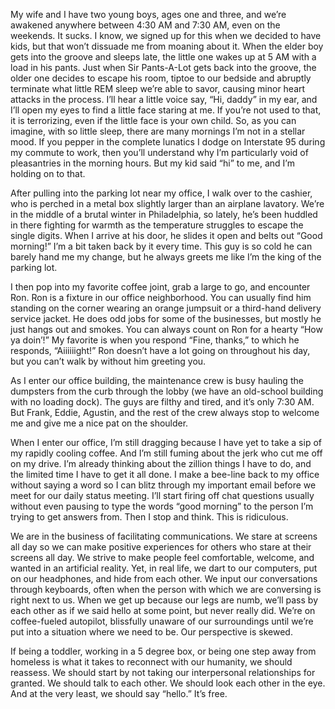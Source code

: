 

My wife and I have two young boys, ages one and three, and we’re awakened anywhere between 4:30 AM and 7:30
AM, even on the weekends. It sucks. I know, we signed up for this when we decided to have kids, but that
won’t dissuade me from moaning about it. When the elder boy gets into the groove and sleeps late, the little
one wakes up at 5 AM with a load in his pants. Just when Sir Pants-A-Lot gets back into the groove, the older
one decides to escape his room, tiptoe to our bedside and abruptly terminate what little REM sleep we’re
able to savor, causing minor heart attacks in the process. I’ll hear a little voice say, “Hi, daddy” in
my ear, and I’ll open my eyes to find a little face staring at me. If you’re not used to that, it is
terrorizing, even if the little face is your own child. So, as you can imagine, with so little sleep, there
are many mornings I’m not in a stellar mood. If you pepper in the complete lunatics I dodge on Interstate 95
during my commute to work, then you’ll understand why I’m particularly void of pleasantries in the morning
hours. But my kid said “hi” to me, and I’m holding on to that.

After pulling into the parking lot near my office, I walk over to the cashier, who is perched in a metal box
slightly larger than an airplane lavatory. We’re in the middle of a brutal winter in Philadelphia, so
lately, he’s been huddled in there fighting for warmth as the temperature struggles to escape the single
digits. When I arrive at his door, he slides it open and belts out “Good morning!” I’m a bit taken back
by it every time. This guy is so cold he can barely hand me my change, but he always greets me like I’m the
king of the parking lot.

I then pop into my favorite coffee joint, grab a large to go, and encounter Ron. Ron is a fixture in our
office neighborhood. You can usually find him standing on the corner wearing an orange jumpsuit or a
third-hand delivery service jacket. He does odd jobs for some of the businesses, but mostly he just hangs out
and smokes. You can always count on Ron for a hearty “How ya doin’!” My favorite is when you respond
“Fine, thanks,” to which he responds, “Aiiiiiight!” Ron doesn’t have a lot going on throughout his
day, but you can’t walk by without him greeting you.

As I enter our office building, the maintenance crew is busy hauling the dumpsters from the curb through the
lobby (we have an old-school building with no loading dock). The guys are filthy and tired, and it’s only
7:30 AM. But Frank, Eddie, Agustin, and the rest of the crew always stop to welcome me and give me a nice pat
on the shoulder.

When I enter our office, I’m still dragging because I have yet to take a sip of my rapidly cooling coffee.
And I’m still fuming about the jerk who cut me off on my drive. I’m already thinking about the zillion
things I have to do, and the limited time I have to get it all done. I make a bee-line back to my office
without saying a word so I can blitz through my important email before we meet for our daily status meeting.
I’ll start firing off chat questions usually without even pausing to type the words “good morning” to
the person I’m trying to get answers from. Then I stop and think. This is ridiculous.

We are in the business of facilitating communications. We stare at screens all day so we can make positive
experiences for others who stare at their screens all day. We strive to make people feel comfortable, welcome,
and wanted in an artificial reality. Yet, in real life, we dart to our computers, put on our headphones, and
hide from each other. We input our conversations through keyboards, often when the person with which we are
conversing is right next to us. When we get up because our legs are numb, we’ll pass by each other as if we
said hello at some point, but never really did. We’re on coffee-fueled autopilot, blissfully unaware of our
surroundings until we’re put into a situation where we need to be. Our perspective is skewed.

If being a toddler, working in a 5 degree box, or being one step away from homeless is what it takes to
reconnect with our humanity, we should reassess. We should start by not taking our interpersonal relationships
for granted. We should talk to each other. We should look each other in the eye. And at the very least, we
should say “hello.” It’s free.